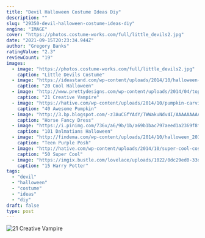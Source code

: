 ```yaml
---
title: "Devil Halloween Costume Ideas Diy"
description: ""
slug: "29350-devil-halloween-costume-ideas-diy"
engine: "IMAGE"
cover: "https://photos.costume-works.com/full/little_devils2.jpg"
date: "2021-09-15T20:23:34.944Z"
author: "Gregory Banks"
ratingValue: "2.3"
reviewCount: "19"
images:
  - image: "https://photos.costume-works.com/full/little_devils2.jpg"
    caption: "Little Devils Costume"
  - image: "https://ideastand.com/wp-content/uploads/2014/10/halloween-eye-makeup/2-halloween-eye-makeup-ideas.jpg"
    caption: "20 Cool Halloween"
  - image: "http://www.prettydesigns.com/wp-content/uploads/2014/04/top-10-diy-creative-diy-halloween-makeup_02-634x878.jpg"
    caption: "21 Creative Vampire"
  - image: "https://hative.com/wp-content/uploads/2014/10/pumpkin-carving-ideas/35-witchy-pumpkin.jpg"
    caption: "40 Awesome Pumpkin"
  - image: "http://3.bp.blogspot.com/-z3AuCGfYAdY/TWWakuNdv4I/AAAAAAAAAPo/Qs-hB_T3wqQ/s1600/Push.JPG"
    caption: "Horse Fancy Dress"
  - image: "https://i.pinimg.com/736x/a6/9b/1b/a69b1bac797aeed1a2369f8feae929df--halloween-costumes-family-of-three-halloween-.jpg"
    caption: "101 Dalmatians Halloween"
  - image: "http://findema.com/wp-content/uploads/2014/10/halloween_20145657.jpg"
    caption: "Teen Purple Posh"
  - image: "http://hative.com/wp-content/uploads/2014/10/super-cool-costume-ideas/10-homemade-hawkeye-costume.jpg"
    caption: "50 Super Cool"
  - image: "https://imgix.bustle.com/lovelace/uploads/1022/0dc29ed0-33d7-0133-477a-0a2ca390b447.jpg?w=614&fit=max&auto=format&q=70"
    caption: "15 Harry Potter"
tags:
  - "devil"
  - "halloween"
  - "costume"
  - "ideas"
  - "diy"
draft: false
type: post
---
```



![21 Creative Vampire](http://www.prettydesigns.com/wp-content/uploads/2014/04/top-10-diy-creative-diy-halloween-makeup_02-634x878.jpg "21 Creative Vampire")


<!--inArticleAds-->

<!--galleryOne-->


<!--inArticleAds-->

<!--galleryTwo-->


<!--galleryThree-->

